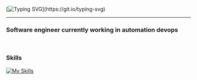 [![Typing SVG](https://readme-typing-svg.demolab.com?font=Fira+Code&weight=600&size=30&duration=3000&pause=1000&color=000000&repeat=true&random=false&width=435&lines=Hey+there%2C+I'm+Tyler!)](https://git.io/typing-svg)

---

### Software engineer currently working in automation devops

<br/>

### Skills

[![My Skills](https://skillicons.dev/icons?i=java,gradle,spring,ts,nodejs,svelte,tailwind,python,flask,powershell,aws,dynamodb,kubernetes,docker,githubactions,linux,git)](https://skillicons.dev)
